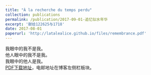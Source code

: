 ```yaml
---
title: "À la recherche du temps perdu"
collection: publications
permalink: /publication/2017-09-01-追忆似水年华
excerpt: '献给122625与1718'
date: 2017-08-01
paperurl: 'http://latalealice.github.io/files/remembrance.pdf'
---
```


我眼中的我不是我。  
他人眼中的我不是我。  
我眼中的他人是我。   
[PDF下载地址](http://latalealice.github.io/files/remembrance.pdf)，电邮地址在博客左侧栏板块。
